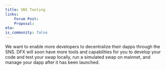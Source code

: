 ```yaml
---
title: SNS Tooling
links:
    Forum Post:
    Proposal:
eta:
is_community: false
---
```

We want to enable more developers to decentralize their dapps through the SNS. DFX will soon have more tools
and capabilities for you to develop your code and test your swap locally, run a simulated swap on mainnet, and
manage your dapp after it has been launched.
